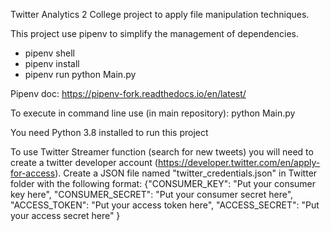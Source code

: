 Twitter Analytics 2
College project to apply file manipulation techniques.

This project use pipenv to simplify the management of dependencies.
 - pipenv shell
 - pipenv install
 - pipenv run python Main.py
 
Pipenv doc: https://pipenv-fork.readthedocs.io/en/latest/

To execute in command line use (in main repository):
    python Main.py

You need Python 3.8 installed to run this project

To use Twitter Streamer function (search for new tweets) you will need to create a twitter developer account (https://developer.twitter.com/en/apply-for-access). Create a JSON file named "twitter_credentials.json" in Twitter folder with the following format:
{"CONSUMER_KEY": "Put your consumer key here", "CONSUMER_SECRET": "Put your consumer secret here", "ACCESS_TOKEN": "Put your access token here", "ACCESS_SECRET": "Put your access secret here" }

